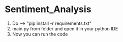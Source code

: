 # Sentiment_Analysis


1) Do --> "pip install -r requirements.txt"
2) main.py from folder and open it in your python IDE
3) Now you can run the code